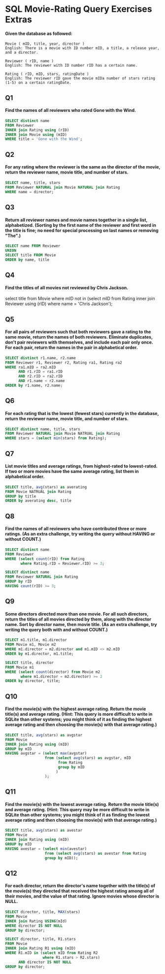 # SQL Movie-Rating Query Exercises Extras

#### Given the database as followed:

```
Movie ( mID, title, year, director )
English: There is a movie with ID number mID, a title, a release year, and a director.

Reviewer ( rID, name )
English: The reviewer with ID number rID has a certain name.

Rating ( rID, mID, stars, ratingDate )
English: The reviewer rID gave the movie mIDa number of stars rating (1-5) on a certain ratingDate.
```

## Q1 
#### Find the names of all reviewers who rated Gone with the Wind. 

```SQL
SELECT distinct name
FROM Reviewer
INNER join Rating using (rID)
INNER join Movie using (mID)
WHERE title = 'Gone with the Wind';
```

## Q2 
#### For any rating where the reviewer is the same as the director of the movie, return the reviewer name, movie title, and number of stars. 

```SQL
SELECT name, title, stars
FROM Reviewer NATURAL join Movie NATURAL join Rating
WHERE name = director;
```

## Q3 
#### Return all reviewer names and movie names together in a single list, alphabetized. (Sorting by the first name of the reviewer and first word in the title is fine; no need for special processing on last names or removing "The".) 

```SQL
SELECT name FROM Reviewer
UNION
SELECT title FROM Movie
ORDER by name, title
```

## Q4
#### Find the titles of all movies not reviewed by Chris Jackson. 
select title
from Movie
where mID not in (select mID from Rating 
                  inner join Reviewer using (rID)
                  where name = 'Chris Jackson');

## Q5
#### For all pairs of reviewers such that both reviewers gave a rating to the same movie, return the names of both reviewers. Eliminate duplicates, don't pair reviewers with themselves, and include each pair only once. For each pair, return the names in the pair in alphabetical order. 

```SQL
SELECT distinct r1.name, r2.name
FROM Reviewer r1, Reviewer r2, Rating ra1, Rating ra2
WHERE ra1.mID = ra2.mID
      AND r1.rID = ra1.rID 
      AND r2.rID = ra2.rID 
      AND r1.name < r2.name
ORDER by r1.name, r2.name;
```

## Q6
#### For each rating that is the lowest (fewest stars) currently in the database, return the reviewer name, movie title, and number of stars. 

```SQL
SELECT distinct name, title, stars
FROM Reviewer NATURAL join Movie NATRUAL join Rating
WHERE stars = (select min(stars) from Rating);
```

## Q7
#### List movie titles and average ratings, from highest-rated to lowest-rated. If two or more movies have the same average rating, list them in alphabetical order.

```SQL
SELECT title, avg(stars) as averating
FROM Movie NATRUAL join Rating
GROUP by title
ORDER by averating desc, title
```

## Q8
#### Find the names of all reviewers who have contributed three or more ratings. (As an extra challenge, try writing the query without HAVING or without COUNT.) 

```SQL
SELECT distinct name
FROM Reviewer
WHERE (select count(rID) from Rating 
       where Rating.rID = Reviewer.rID) >= 3;

SELECT distinct name
FROM Reviewer NATURAL join Rating
GROUP by rID
HAVING count(rID) >= 3;
```

## Q9
#### Some directors directed more than one movie. For all such directors, return the titles of all movies directed by them, along with the director name. Sort by director name, then movie title. (As an extra challenge, try writing the query both with and without COUNT.) 

```SQL
SELECT m1.title, m1.director
FROM Movie m1, Movie m2
WHERE m1.director = m2.director and m1.mID <> m2.mID
ORDER by m1.director, m1.title;

SELECT title, director
FROM Movie m1
WHERE (select count(director) from Movie m2 
       where m1.director = m2.director) >= 2
ORDER by director, title;
```

## Q10
#### Find the movie(s) with the highest average rating. Return the movie title(s) and average rating. (Hint: This query is more difficult to write in SQLite than other systems; you might think of it as finding the highest average rating and then choosing the movie(s) with that average rating.) 

```SQL
SELECT title, avg(stars) as avgstar
FROM Movie
INNER join Rating using (mID)
GROUP by mID
HAVING avgstar = (select max(avgstar) 
                  from (select avg(stars) as avgstar, mID
                        from Rating  
                        group by mID
                       ) 
                  );
```

## Q11
#### Find the movie(s) with the lowest average rating. Return the movie title(s) and average rating. (Hint: This query may be more difficult to write in SQLite than other systems; you might think of it as finding the lowest average rating and then choosing the movie(s) with that average rating.)

```SQL
SELECT title, avg(stars) as avestar
FROM Movie
INNER join Rating using (mID)
GROUP by mID
HAVING avestar = (select min(avestar) 
                  from (select avg(stars) as avestar from Rating
                  group by mID));
```

## Q12
#### For each director, return the director's name together with the title(s) of the movie(s) they directed that received the highest rating among all of their movies, and the value of that rating. Ignore movies whose director is NULL.

```SQL
SELECT director, title, MAX(stars)
FROM Movie
INNER join Rating USING(mId)
WHERE director IS NOT NULL
GROUP by director;

SELECT director, title, R1.stars
FROM Movie
INNER join Rating R1 using (mID)
WHERE R1.mID in (select mID from Rating R2 
                 where R1.stars > R2.stars)
      AND director IS NOT NULL
GROUP by director;
```
